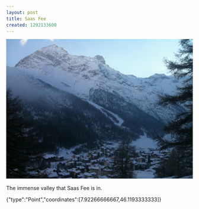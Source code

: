 ```yaml
---
layout: post
title: Saas Fee
created: 1292133600
---
```


![](/images/posts/saas-fee.JPG)

The immense valley that Saas Fee is in.


<div class="location">
<span class="geojson">{"type":"Point","coordinates":[7.92266666667,46.1193333333]}</span>
</div>
